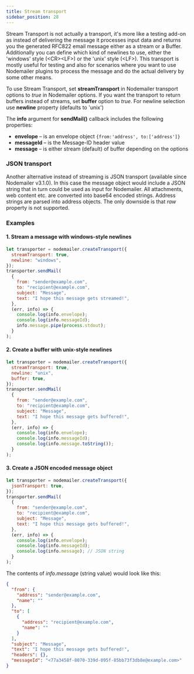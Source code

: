 ```yaml
---
title: Stream transport
sidebar_position: 28
---
```


Stream Transport is not actually a transport, it's more like a testing add-on as instead of delivering the message it processes input data and returns you the generated RFC822 email message either as a stream or a Buffer. Additionally you can define which kind of newlines to use, either the 'windows' style (&lt;CR&gt;&lt;LF&gt;) or the 'unix' style (&lt;LF&gt;). This transport is mostly useful for testing and also for scenarios where you want to use Nodemailer plugins to process the message and do the actual delivery by some other means.

To use Stream Transport, set **streamTransport** in Nodemailer transport options to _true_ in Nodemailer options. If you want the transport to return buffers instead of streams, set **buffer** option to _true_. For newline selection use **newline** property (defaults to 'unix')

The **info** argument for **sendMail()** callback includes the following properties:

- **envelope** – is an envelope object `{from:'address', to:['address']}`
- **messageId** – is the Message-ID header value
- **message** – is either stream (default) of buffer depending on the options

### JSON transport

Another alternative instead of streaming is JSON transport (available since Nodemailer v3.1.0). In this case the message object would include a JSON string that in turn could be used as input for Nodemailer. All attachments, web content etc. are converted into base64 encoded strings. Address strings are parsed into address objects. The only downside is that _raw_ property is not supported.

### Examples

#### 1\. Stream a message with windows-style newlines

```javascript
let transporter = nodemailer.createTransport({
  streamTransport: true,
  newline: "windows",
});
transporter.sendMail(
  {
    from: "sender@example.com",
    to: "recipient@example.com",
    subject: "Message",
    text: "I hope this message gets streamed!",
  },
  (err, info) => {
    console.log(info.envelope);
    console.log(info.messageId);
    info.message.pipe(process.stdout);
  }
);
```

#### 2\. Create a buffer with unix-style newlines

```javascript
let transporter = nodemailer.createTransport({
  streamTransport: true,
  newline: "unix",
  buffer: true,
});
transporter.sendMail(
  {
    from: "sender@example.com",
    to: "recipient@example.com",
    subject: "Message",
    text: "I hope this message gets buffered!",
  },
  (err, info) => {
    console.log(info.envelope);
    console.log(info.messageId);
    console.log(info.message.toString());
  }
);
```

#### 3\. Create a JSON encoded message object

```javascript
let transporter = nodemailer.createTransport({
  jsonTransport: true,
});
transporter.sendMail(
  {
    from: "sender@example.com",
    to: "recipient@example.com",
    subject: "Message",
    text: "I hope this message gets buffered!",
  },
  (err, info) => {
    console.log(info.envelope);
    console.log(info.messageId);
    console.log(info.message); // JSON string
  }
);
```

The contents of _info.message_ (string value) would look like this:

```json
{
  "from": {
    "address": "sender@example.com",
    "name": ""
  },
  "to": [
    {
      "address": "recipient@example.com",
      "name": ""
    }
  ],
  "subject": "Message",
  "text": "I hope this message gets buffered!",
  "headers": {},
  "messageId": "<77a3458f-8070-339d-095f-85bb73f3db8e@example.com>"
}
```
